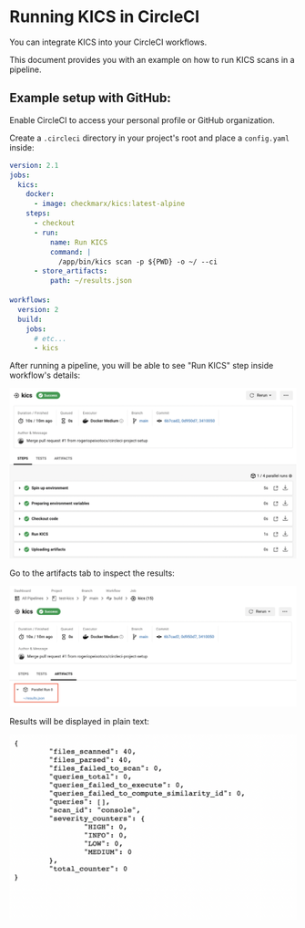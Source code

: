 # Running KICS in CircleCI

You can integrate KICS into your CircleCI workflows.

This document provides you with an example on how to run KICS scans in a pipeline.

## Example setup with GitHub:

Enable CircleCI to access your personal profile or GitHub organization.

Create a `.circleci` directory in your project's root and place a `config.yaml` inside:

```yaml
version: 2.1
jobs:
  kics:
    docker:
      - image: checkmarx/kics:latest-alpine
    steps:
      - checkout
      - run:
          name: Run KICS
          command: |
            /app/bin/kics scan -p ${PWD} -o ~/ --ci
      - store_artifacts:
          path: ~/results.json

workflows:
  version: 2
  build:
    jobs:
      # etc...
      - kics

```

After running a pipeline, you will be able to see "Run KICS" step inside workflow's details:

<img src="https://raw.githubusercontent.com/Checkmarx/kics/master/docs/img/circleci-build.png" width="850">

Go to the artifacts tab to inspect the results:

<img src="https://raw.githubusercontent.com/Checkmarx/kics/master/docs/img/circleci-artifacts.png" width="850">

Results will be displayed in plain text:

<img src="https://raw.githubusercontent.com/Checkmarx/kics/master/docs/img/circleci-results.png" width="850">
